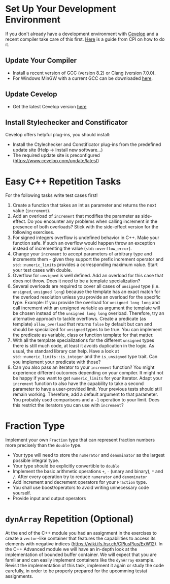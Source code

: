 # Set Up Your Development Environment
 If you don't already have a development environment with [Cevelop](https://www.cevelop.com) and a recent compiler take care of this first. [Here](https://wiki.ifs.hsr.ch/CPlusPlus/ExW1) is a guide from CPl on how to do it.

## Update Your Compiler
* Install a recent version of GCC (version 8.2) or Clang (version 7.0.0).
* For Windows MinGW with a current GCC can be downloaded [here](https://nuwen.net/mingw.html).


## Update Cevelop
* Get the latest Cevelop version [here](https://www.cevelop.com)


## Install Stylechecker and Constificator
Cevelop offers helpful plug-ins, you should install:
* Install the Ctylechecker and Constificator plug-ins from the predefined update site (Help -> Install new software...)
* The required update site is preconfigured (https://www.cevelop.com/update/latest)


# Easy C++ Repetition Tasks
For the following tasks write test cases first!

1. Create a function that takes an int as parameter and returns the next value (`increment`).
1. Add an overload of `increment` that modifies the parameter as side-effect. Do you encounter any problems when calling increment in the presence of both overloads? Stick with the side-effect version for the following exercises.
1. For signed integers overflow is undefined behavior in C++. Make your function safe. If such an overflow would happen throw an exception instead of incrementing the value (`std::overflow_error`).
1. Change your `increment` to accept parameters of arbitrary type and increments them - given they support the prefix increment operator and `std::numeric_limits` provides a corresponding maximum value. Start your test cases with double.
1. Overflow for `unsigned` is well defined. Add an overload for this case that does not throw. Does it need to be a template specialization?
1. Several overloads are required to cover all cases of `unsigned` type (i.e. `unsigned`, `unsigned long`) because the template has an exact match for the overload resolution unless you provide an overload for the specific type. Example: If you provide the overload for `unsigned long long` and call increment with an unsigned variable as argument the template will be chosen instead of the `unsigned long long` overload. Therefore, try an alternative approach to tackle overflows. Create a predicate (as template) `allow_overload` that returns `false` by default but can and should be specialized for `unsigned` types to be true. You can implement the predicate as variable, class or function template for that matter.
1. With all the template specializations for the different `unsigned` types there is still much code, at least it avoids duplication in the logic. As usual, the standard library can help. Have a look at `std::numeric_limits::is_integer` and the `is_unsigned` type trait. Can you implement your predicate with those?
1. Can you also pass an iterator to your `increment` function? You might experience different outcomes depending on your compiler. It might not be happy if you want to get `numeric_limits` for your iterator. Adapt your `increment` function to also have the capability to take a second parameter to have a user-provided limit. Your previous tests should still remain working. Therefore, add a default argument to that parameter. You probably used comparisons and a `-1` operation to your limit. Does this restrict the iterators you can use with `increment`?


# Fraction Type

Implement your own `Fraction` type that can represent fraction numbers more precisely than the `double` type.

* Your type will need to store the `numerator` and `denominator` as the largest possible integral type.
* Your type should be explicitly convertible to `double`
* Implement the basic arithmetic operations `+`, `-` (unary and binary), `*` and `/`. After every operation try to reduce `numerator` and `denominator`
* Add increment and decrement operators for your `Fraction` type.
* You shall use boost/operators to avoid writing unnecessary code yourself.
* Provide input and output operators 


# `dynArray` Repetition (Optional)
At the end of the C++ module you had an assignment in the exercises to create a `vector`-like container that features the capabilities to access its elements with negative indices (https://wiki.ifs.hsr.ch/CPlusPlus/ExW12). In the C++ Advanced module we will have an in-depth look at the implementation of bounded buffer container. We will expect that you are familiar and can easily implement containers like the `dynArray` example. Revisit the implementation of this task, implement it again or study the code carefully, in order to be properly prepared for the upcomming testat assignments. 